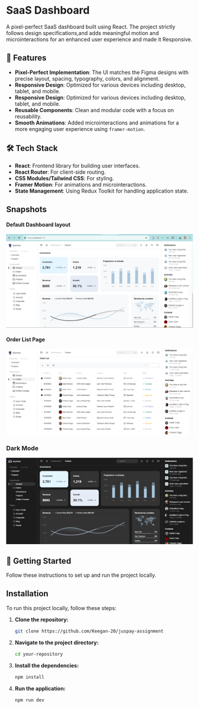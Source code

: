 # SaaS Dashboard

A pixel-perfect SaaS dashboard built using React. The project strictly follows design specifications,and adds meaningful motion and microinteractions for an enhanced user experience and made it Responsive.

## 🌟 Features

- **Pixel-Perfect Implementation**: The UI matches the Figma designs with precise layout, spacing, typography, colors, and alignment.
- **Responsive Design**: Optimized for various devices including desktop, tablet, and mobile.
- **Responsive Design**: Optimized for various devices including desktop, tablet, and mobile.
- **Reusable Components**: Clean and modular code with a focus on reusability.
- **Smooth Animations**: Added microinteractions and animations for a more engaging user experience using `framer-motion`.

## 🛠️ Tech Stack

- **React**: Frontend library for building user interfaces.
- **React Router**: For client-side routing.
- **CSS Modules/Tailwind CSS**: For styling.
- **Framer Motion**: For animations and microinteractions.
- **State Management**: Using Redux Toolkit for handling application state.

## Snapshots
####  Default Dashboard layout
![ Default Dashboard layout](./src/assets/ProjectSS/dashboard.png)

#### Order List Page
![Order List Page](./src/assets/ProjectSS/orderList.png)

### Dark Mode
![Dark Mode](./src/assets/ProjectSS/dark%20mode.png)


## 🚀 Getting Started

Follow these instructions to set up and run the project locally.

## Installation

To run this project locally, follow these steps:

1. **Clone the repository:**
    ```bash
    git clone https://github.com/Keegan-20/juspay-assignment
    ```

2. **Navigate to the project directory:**
    ```bash
    cd your-repository
    ```

3. **Install the dependencies:**
    ```bash
    npm install
    ```

4. **Run the application:**
    ```bash
    npm run dev
    ```
